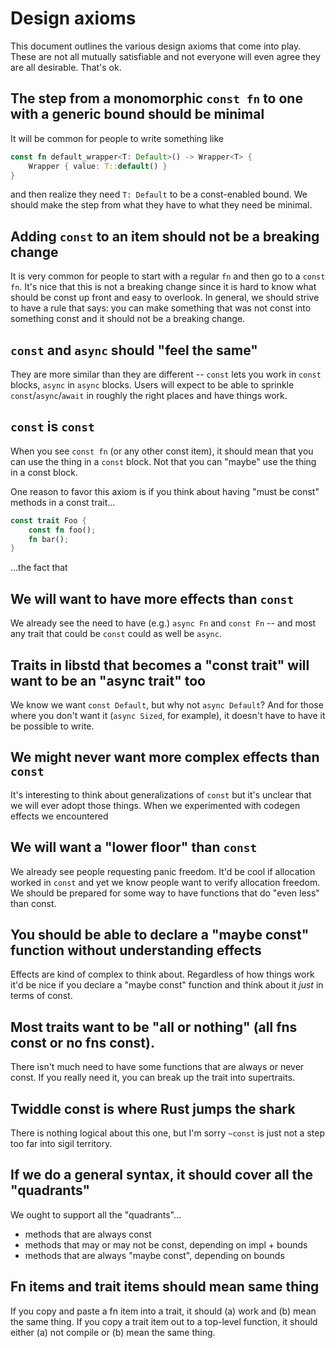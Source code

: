 # Design axioms

This document outlines the various design axioms that come into play. These are not all mutually satisfiable and not everyone will even agree they are all desirable. That's ok.

## The step from a monomorphic `const fn` to one with a generic bound should be minimal

It will be common for people to write something like

```rust
const fn default_wrapper<T: Default>() -> Wrapper<T> {
    Wrapper { value: T::default() }
}
```

and then realize they need `T: Default` to be a const-enabled bound. We should make the step from what they have to what they need be minimal.

## Adding `const` to an item should not be a breaking change

It is very common for people to start with a regular `fn` and then go to a `const fn`. It's nice that this is not a breaking change since it is hard to know what should be const up front and easy to overlook. In general, we should strive to have a rule that says: you can make something that was not const into something const and it should not be a breaking change.

## `const` and `async` should "feel the same"

They are more similar than they are different -- `const` lets you work in `const` blocks, `async` in `async` blocks. Users will expect to be able to sprinkle `const`/`async`/`await` in roughly the right places and have things work.

## `const` is `const`

When you see `const fn` (or any other const item), it should mean that you can use the thing in a `const` block. Not that you can "maybe" use the thing in a const block.

One reason to favor this axiom is if you think about having "must be const" methods in a const trait...

```rust
const trait Foo {
    const fn foo();
    fn bar();
}
```

...the fact that

## We will want to have more effects than `const`

We already see the need to have (e.g.) `async Fn` and `const Fn` -- and most any trait that could be `const` could as well be `async`.

## Traits in libstd that becomes a "const trait" will want to be an "async trait" too

 We know we want `const Default`, but why not `async Default`? And for those where you don't want it (`async Sized`, for example), it doesn't have to have it be possible to write.
 
## We might never want more complex effects than `const`

It's interesting to think about generalizations of `const` but it's unclear that we will ever adopt those things. When we experimented with codegen effects we encountered 

## We will want a "lower floor" than `const`

We already see people requesting panic freedom. It'd be cool if allocation worked in `const` and yet we know people want to verify allocation freedom. We should be prepared for some way to have functions that do "even less" than const.

## You should be able to declare a "maybe const" function without understanding effects

Effects are kind of complex to think about. Regardless of how things work it'd be nice if you declare a "maybe const" function and think about it *just* in terms of const.

## Most traits want to be "all or nothing" (all fns const or no fns const). 

There isn't much need to have some functions that are always or never const. If you really need it, you can break up the trait into supertraits.

## Twiddle const is where Rust jumps the shark

There is nothing logical about this one, but I'm sorry `~const` is just not a step too far into sigil territory.

## If we do a general syntax, it should cover all the "quadrants"

We ought to support all the "quadrants"...

* methods that are always const
* methods that may or may not be const, depending on impl + bounds
* methods that are always "maybe const", depending on bounds

## Fn items and trait items should mean same thing

If you copy and paste a fn item into a trait, it should (a) work and (b) mean the same thing. If you copy a trait item out to a top-level function, it should either (a) not compile or (b) mean the same thing.


